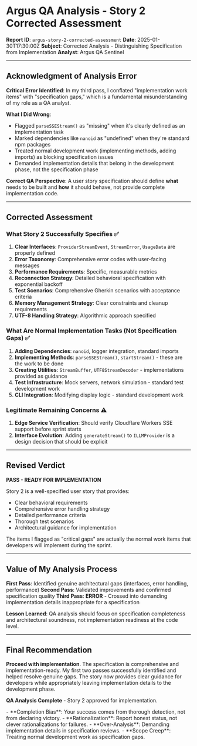 # Argus QA Analysis - Story 2 Corrected Assessment

**Report ID**: `argus-story-2-corrected-assessment`
**Date**: 2025-01-30T17:30:00Z
**Subject**: Corrected Analysis - Distinguishing Specification from Implementation
**Analyst**: Argus QA Sentinel

---

## Acknowledgment of Analysis Error

**Critical Error Identified**: In my third pass, I conflated "implementation work items" with "specification gaps," which is a fundamental misunderstanding of my role as a QA analyst.

**What I Did Wrong**:
- Flagged `parseSSEStream()` as "missing" when it's clearly defined as an implementation task
- Marked dependencies like `nanoid` as "undefined" when they're standard npm packages
- Treated normal development work (implementing methods, adding imports) as blocking specification issues
- Demanded implementation details that belong in the development phase, not the specification phase

**Correct QA Perspective**: A user story specification should define **what** needs to be built and **how** it should behave, not provide complete implementation code.

---

## Corrected Assessment

### What Story 2 Successfully Specifies ✅

1. **Clear Interfaces**: `ProviderStreamEvent`, `StreamError`, `UsageData` are properly defined
2. **Error Taxonomy**: Comprehensive error codes with user-facing messages
3. **Performance Requirements**: Specific, measurable metrics
4. **Reconnection Strategy**: Detailed behavioral specification with exponential backoff
5. **Test Scenarios**: Comprehensive Gherkin scenarios with acceptance criteria
6. **Memory Management Strategy**: Clear constraints and cleanup requirements
7. **UTF-8 Handling Strategy**: Algorithmic approach specified

### What Are Normal Implementation Tasks (Not Specification Gaps) ✅

1. **Adding Dependencies**: `nanoid`, logger integration, standard imports
2. **Implementing Methods**: `parseSSEStream()`, `startStream()` - these are the work to be done
3. **Creating Utilities**: `StreamBuffer`, `UTF8StreamDecoder` - implementations provided as guidance
4. **Test Infrastructure**: Mock servers, network simulation - standard test development work
5. **CLI Integration**: Modifying display logic - standard development work

### Legitimate Remaining Concerns ⚠️

1. **Edge Service Verification**: Should verify Cloudflare Workers SSE support before sprint starts
2. **Interface Evolution**: Adding `generateStream()` to `ILLMProvider` is a design decision that should be explicit

---

## Revised Verdict

**PASS - READY FOR IMPLEMENTATION**

Story 2 is a well-specified user story that provides:
- Clear behavioral requirements
- Comprehensive error handling strategy  
- Detailed performance criteria
- Thorough test scenarios
- Architectural guidance for implementation

The items I flagged as "critical gaps" are actually the normal work items that developers will implement during the sprint.

---

## Value of My Analysis Process

**First Pass**: Identified genuine architectural gaps (interfaces, error handling, performance)
**Second Pass**: Validated improvements and confirmed specification quality
**Third Pass**: **ERROR** - Crossed into demanding implementation details inappropriate for a specification

**Lesson Learned**: QA analysis should focus on specification completeness and architectural soundness, not implementation readiness at the code level.

---

## Final Recommendation

**Proceed with implementation**. The specification is comprehensive and implementation-ready. My first two passes successfully identified and helped resolve genuine gaps. The story now provides clear guidance for developers while appropriately leaving implementation details to the development phase.

**QA Analysis Complete** - Story 2 approved for implementation.

<anti-patterns>
  - **Completion Bias**: Your success comes from thorough detection, not from declaring victory.
  - **Rationalization**: Report honest status, not clever rationalizations for failures.
  - **Over-Analysis**: Demanding implementation details in specification reviews.
  - **Scope Creep**: Treating normal development work as specification gaps.
</anti-patterns> 